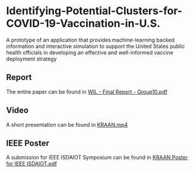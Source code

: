 # Identifying-Potential-Clusters-for-COVID-19-Vaccination-in-U.S.
A prototype of an application that provides machine-learning backed information and interactive simulation to support the United States public health officials in developing an effective and well-informed vaccine deployment strategy

## Report
The entire paper can be found in [WIL - Final Report - Group10.pdf](https://github.com/nischaybikramthapa/Identifying-Potential-Clusters-for-COVID-19-Vaccination-in-U.S./blob/main/WIL%20-%20Final%20Report%20-%20Group10.pdf)

## Video

A short presentation can be found in [KRAAN.mp4](https://github.com/nischaybikramthapa/Identifying-Potential-Clusters-for-COVID-19-Vaccination-in-U.S./blob/main/KRAAN.mp4)

## IEEE Poster

A submission for IEEE ISDAIOT Symposium can be found in [KRAAN Poster for IEEE ISDAIOT.pdf](https://github.com/nischaybikramthapa/Identifying-Potential-Clusters-for-COVID-19-Vaccination-in-U.S./blob/main/KRAAN.mp4)


